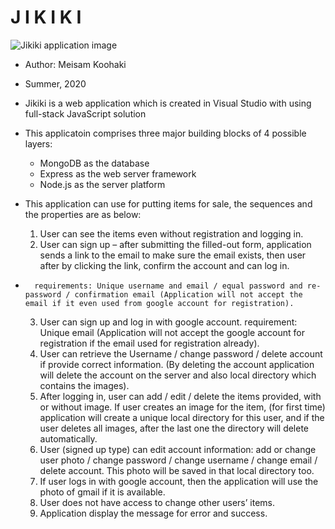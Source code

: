 
#	   J I K I K I

<image src="https://github.com/mkoohaki/jikiki/blob/master/Jikiki.jpg?raw=true" alt="Jikiki application image">

- Author: Meisam Koohaki
- Summer, 2020

- Jikiki is a web application which is created in Visual Studio with using full-stack JavaScript solution
- This applicatoin comprises three major building blocks of 4 possible layers:
    + MongoDB as the database
    + Express as the web server framework
    + Node.js as the server platform
- This application can use for putting items for sale, the sequences and the properties are as below:
	1.	User can see the items even without registration and logging in.
	2.	User can sign up – after submitting the filled-out form, application sends a link to the email to make sure the email exists, then user after by clicking the link, confirm the account and can log in. 
-		requirements: Unique username and email / equal password and re-password / confirmation email (Application will not accept the email if it even used from google account for registration).
	3.	User can sign up and log in with google account. 
		requirement: Unique email (Application will not accept the google account for registration if the email used for registration already).
	4.	User can retrieve the Username / change password / delete account if provide correct information. (By deleting the account application will delete the account on the server and also local directory
		which contains the images).
	5.	After logging in, user can add / edit / delete the items provided, with or without image. If user creates an image for the item, (for first time) application will create a unique local directory for 
		this user, and if the user deletes all images, after the last one the directory will delete automatically.
	6.	User (signed up type) can edit account information: add or change user photo / change password / change username / change email / delete account. This photo will be saved in that local directory too.
	7.	If user logs in with google account, then the application will use the photo of gmail if it is available.
	8.	User does not have access to change other users’ items.
	9.	Application display the message for error and success.


